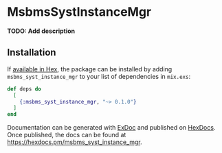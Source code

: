 # MsbmsSystInstanceMgr

**TODO: Add description**

## Installation

If [available in Hex](https://hex.pm/docs/publish), the package can be installed
by adding `msbms_syst_instance_mgr` to your list of dependencies in `mix.exs`:

```elixir
def deps do
  [
    {:msbms_syst_instance_mgr, "~> 0.1.0"}
  ]
end
```

Documentation can be generated with [ExDoc](https://github.com/elixir-lang/ex_doc)
and published on [HexDocs](https://hexdocs.pm). Once published, the docs can
be found at <https://hexdocs.pm/msbms_syst_instance_mgr>.

